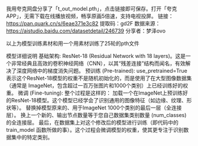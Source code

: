 我用夸克网盘分享了「t_out_model.pth」，点击链接即可保存。打开「夸克APP」，无需下载在线播放视频，畅享原画5倍速，支持电视投屏。
链接：https://pan.quark.cn/s/6eae371e3c82
提取码：gd2F
数据来源：https://aistudio.baidu.com/datasetdetail/246739
分享者：梦泽ovo

以上为模型训练素材和用一个用素材训练了25轮的pth文件

模型详细说明
基础架构: ResNet-18 (Residual Network with 18 layers)。这是一个非常经典且高效的卷积神经网络（CNN），以其“残差连接”结构而闻名，有效解决了深度网络中的梯度消失问题。
预训练 (Pre-trained): use_pretrained=True 表示这个ResNet-18模型的权重不是随机初始化的，而是使用了在大型图像数据集（通常是 ImageNet，包含超过一百万张图片和1000个类别）上已经训练好的权重。
微调 (Fine-tuning): 整个过程是这样的：
加载一个在ImageNet上预训练好的ResNet-18模型。这个模型已经学会了识别通用的图像特征（如边缘、纹理、形状等）。
替换掉模型原来的、用于ImageNet 1000个类别的最后一层（全连接层）。
换上一个新的、输出节点数量等于您自己数据集类别数量 (num_classes) 的全连接层。
最后，在数据集上对这个修改后的模型进行训练（即代码中的 train_model 函数所做的事）。这个过程会微调模型的权重，使其更专注于识别数据集中的特定类别。
